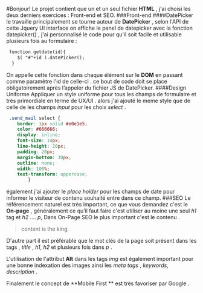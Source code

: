 #Bonjour!
Le projet contient que un et un seul fichier **HTML** , j'ai choisi les deux derniers exercices : Front-end et SEO.
###Front-end
####DatePicker
le travaille principalement se tourne autour de **DatePicker** , selon l'API de cette Jquery UI interface on affiche le panel de datepicker avec la fonction datepicker() , j'ai personnalisé le code pour qu'il soit facile et utilisable plusieurs fois au formulaire :
```HTML
 function getdate(id){
    $( "#"+id ).datePicker();
  }
```
On appelle cette fonction dans chaque élément sur le **DOM** en passant comme paramètre l'id de celle-ci . ce bout de code doit se place obligatoirement après l’appeler du fichier JS de DatePicker.
####Design Uniforme 
Appliquer un style uniforme pour tous les champs de formulaire et très primordiale en terme de UX/UI . 
alors j'ai ajouté le meme style que de celle de les champs *input* pour les choix *select* .
```CSS
 .send_mail select {
	border: 1px solid #e0e1e5;
	color: #666666;
	display: inline;
	font-size: 14px;
	line-height: 20px;
	padding: 20px;
	margin-bottom: 30px;
	outline: none;
	width: 100%;
	text-transform: uppercase;
		}
```
également j'ai ajouter le *place holder* pour les champs de date pour informer le visiteur de contenu souhaité entre dans ce champ.
###SEO
Le référencement naturel est très important, ce que vous demandez c'est le **On-page** , généralement ce qu’il faut faire c'est utiliser au moine une seul *h1* tag et *h2* .... *p*, Dans On-Page SEO le plus important c'est le contenu .
> content is the king.

D'autre part il est préférable que le mot clés de la page soit présent dans les tags , *title* , *h1*, *h2* et plusieurs fois dans *p* .

L'utilisation  de  l'attribut **Alt** dans les tags *img* est également important pour une bonne indexation des images ainsi les *meta tags* , *keywords*, *description* .

Finalement le concept de **Mobile First ** est très favoriser par Google .